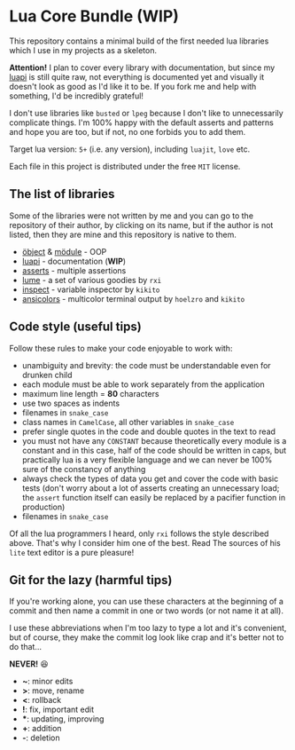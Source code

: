 # Lua Core Bundle (WIP)

This repository contains a minimal build of the first needed lua libraries
which I use in my projects as a skeleton.

**Attention!** I plan to cover every library with documentation, but since my
[luapi][] is still quite raw, not everything is documented yet and visually it
doesn't look as good as I'd like it to be. If you fork me and help with
something, I'd be incredibly grateful!

I don't use libraries like `busted` or `lpeg` because I don't like to
unnecessarily complicate things. I'm 100% happy with the default asserts and
patterns and hope you are too, but if not, no one forbids you to add them.

Target lua version: `5+` (i.e. any version), including `luajit`, `love` etc.

Each file in this project is distributed under the free `MIT` license.

## The list of libraries

Some of the libraries were not written by me and you can go to the repository of
their author, by clicking on its name, but if the author is not listed, then
they are mine and this repository is native to them.

+ [öbject][] & [mödule][] - OOP
+ [luapi][] - documentation (**WIP**)
+ [asserts][] - multiple assertions
+ [lume][] - a set of various goodies by `rxi`
+ [inspect][] - variable inspector by `kikito`
+ [ansicolors][] - multicolor terminal output by `hoelzro` and `kikito`

[öbject]: doc/lib.object.md
[mödule]: doc/lib.module.md
[luapi]: lib/luapi/readme.md
[asserts]: doc/lib.asserts.md
[lume]: https://github.com/rxi/lume
[inspect]: https://github.com/kikito/inspect.lua
[ansicolors]: https://github.com/kikito/ansicolors.lua

## Code style (useful tips)

Follow these rules to make your code enjoyable to work with:

+ unambiguity and brevity: the code must be understandable even for
  drunken child
+ each module must be able to work separately from the application
+ maximum line length = **80** characters
+ use two spaces as indents
+ filenames in `snake_case`
+ class names in `CamelCase`, all other variables in `snake_case`
+ prefer single quotes in the code and double quotes in the text to read
+ you must not have any `CONSTANT` because theoretically every module is a
  constant and in this case, half of the code should be written in caps, but
  practically lua is a very flexible language and we can never be 100% sure of
  the constancy of anything
+ always check the types of data you get and cover the code with basic tests
  (don't worry about a lot of asserts creating an unnecessary load; the `assert`
  function itself can easily be replaced by a pacifier function in production)
+ filenames in `snake_case`

Of all the lua programmers I heard, only `rxi` follows the style described
above. That's why I consider him one of the best. Read The sources of his `lite`
text editor is a pure pleasure!

## Git for the lazy (harmful tips)

If you're working alone, you can use these characters at the beginning of a
commit and then name a commit in one or two words (or not name it at all).

I use these abbreviations when I'm too lazy to type a lot and it's convenient,
but of course, they make the commit log look like crap and it's better not to do
that...

**NEVER!** 😆

+ **~**: minor edits
+ **>**: move, rename
+ **<**: rollback
+ **!**: fix, important edit
+ **\***: updating, improving
+ **+**: addition
+ **-**: deletion

